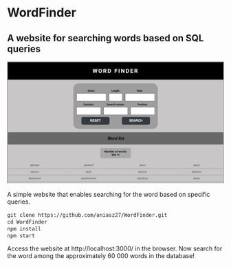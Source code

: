 # WordFinder

## A website for searching words based on SQL queries
![website](https://github.com/aniasz27/WordFinder/blob/master/website.png?raw=true)

A simple website that enables searching for the word based on specific queries.

```git
git clone https://github.com/aniasz27/WordFinder.git
cd WordFinder
npm install
npm start
```

Access the website at http://localhost:3000/ in the browser.
Now search for the word among the approximately 60 000 words in the database!
